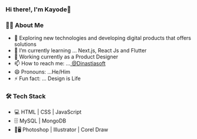 ### Hi there!, I'm Kayode👋

<h3> 👨‍💻 About Me</h3>

- 🔭 Exploring new technologies and developing digital products that offers solutions
- 🌱 I’m currently learning ... Next.js, React Js and Flutter
- 💼 Working currently as a Product Designer
- 📫 How to reach me: ...<a href="https://www.instagram.com/dinastiasoft" alt="Dinastiasoft"> @Dinastiasoft</a>
- 😄 Pronouns: ...He/Him
- ⚡ Fun fact: ... Design is Life

<h3>🛠️ Tech Stack </h3>

- 💻 HTML | CSS | JavaScript
- 🗄️ MySQL | MongoDB
- 🎨🖥️ Photoshop | Illustrator | Corel Draw 

